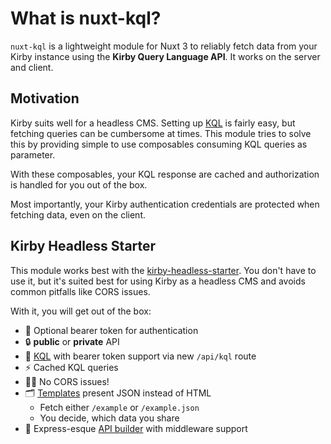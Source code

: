 # What is nuxt-kql?

`nuxt-kql` is a lightweight module for Nuxt 3 to reliably fetch data from your Kirby instance using the **Kirby Query Language API**. It works on the server and client.

## Motivation

Kirby suits well for a headless CMS. Setting up [KQL](https://github.com/getkirby/kql) is fairly easy, but fetching queries can be cumbersome at times. This module tries to solve this by providing simple to use composables consuming KQL queries as parameter.

With these composables, your KQL response are cached and authorization is handled for you out of the box.

Most importantly, your Kirby authentication credentials are protected when fetching data, even on the client.

## Kirby Headless Starter

This module works best with the [kirby-headless-starter](https://github.com/johannschopplich/kirby-headless-starter). You don't have to use it, but it's suited best for using Kirby as a headless CMS and avoids common pitfalls like CORS issues.

With it, you will get out of the box:

- 🦭 Optional bearer token for authentication
- 🔒 **public** or **private** API
- 🧩 [KQL](https://github.com/getkirby/kql) with bearer token support via new `/api/kql` route
- ⚡️ Cached KQL queries
- 😵‍💫 No CORS issues!
- 🗂 [Templates](https://github.com/johannschopplich/kirby-headless-starter/tree/main/site/templates) present JSON instead of HTML
  - Fetch either `/example` or `/example.json`
  - You decide, which data you share
- 🦾 Express-esque [API builder](https://github.com/johannschopplich/kirby-headless-starter#api-builder) with middleware support
